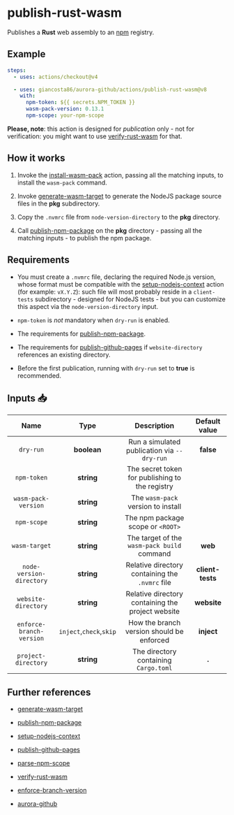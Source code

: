 # publish-rust-wasm

Publishes a **Rust** web assembly to an [npm](https://www.npmjs.com/) registry.

## Example

```yaml
steps:
  - uses: actions/checkout@v4

  - uses: giancosta86/aurora-github/actions/publish-rust-wasm@v8
    with:
      npm-token: ${{ secrets.NPM_TOKEN }}
      wasm-pack-version: 0.13.1
      npm-scope: your-npm-scope
```

**Please, note**: this action is designed for _publication_ only - not for verification: you might want to use [verify-rust-wasm](../verify-rust-wasm/README.md) for that.

## How it works

1. Invoke the [install-wasm-pack](../install-wasm-pack/README.md) action, passing all the matching inputs, to install the `wasm-pack` command.

1. Invoke [generate-wasm-target](../generate-wasm-target/README.md) to generate the NodeJS package source files in the **pkg** subdirectory.

1. Copy the `.nvmrc` file from `node-version-directory` to the **pkg** directory.

1. Call [publish-npm-package](../publish-npm-package/README.md) on the **pkg** directory - passing all the matching inputs - to publish the npm package.

## Requirements

- You must create a `.nvmrc` file, declaring the required Node.js version, whose format must be compatible with the [setup-nodejs-context](../setup-nodejs-context/README.md) action (for example: `vX.Y.Z`): such file will most probably reside in a `client-tests` subdirectory - designed for NodeJS tests - but you can customize this aspect via the `node-version-directory` input.

- `npm-token` is _not_ mandatory when `dry-run` is enabled.

- The requirements for [publish-npm-package](../publish-npm-package/README.md).

- The requirements for [publish-github-pages](../publish-github-pages/README.md) if `website-directory` references an existing directory.

- Before the first publication, running with `dry-run` set to **true** is recommended.

## Inputs 📥

|           Name           |          Type           |                    Description                    |  Default value   |
| :----------------------: | :---------------------: | :-----------------------------------------------: | :--------------: |
|        `dry-run`         |       **boolean**       |    Run a simulated publication via `--dry-run`    |    **false**     |
|       `npm-token`        |       **string**        |  The secret token for publishing to the registry  |                  |
|   `wasm-pack-version`    |       **string**        |        The `wasm-pack` version to install         |                  |
|       `npm-scope`        |       **string**        |         The npm package scope or `<ROOT>`         |                  |
|      `wasm-target`       |       **string**        |    The target of the `wasm-pack build` command    |     **web**      |
| `node-version-directory` |       **string**        |  Relative directory containing the `.nvmrc` file  | **client-tests** |
|   `website-directory`    |       **string**        | Relative directory containing the project website |   **website**    |
| `enforce-branch-version` | `inject`,`check`,`skip` |     How the branch version should be enforced     |    **inject**    |
|   `project-directory`    |       **string**        |       The directory containing `Cargo.toml`       |      **.**       |

## Further references

- [generate-wasm-target](../generate-wasm-target/README.md)

- [publish-npm-package](../publish-npm-package/README.md)

- [setup-nodejs-context](../setup-nodejs-context/README.md)

- [publish-github-pages](../publish-github-pages/README.md)

- [parse-npm-scope](../parse-npm-scope/README.md)

- [verify-rust-wasm](../verify-rust-wasm/README.md)

- [enforce-branch-version](../enforce-branch-version/README.md)

- [aurora-github](../../README.md)
